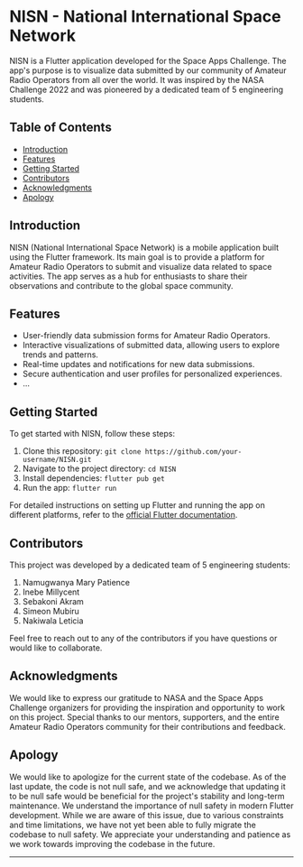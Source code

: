 # NISN - National International Space Network

NISN is a Flutter application developed for the Space Apps Challenge. The app's purpose is to visualize data submitted by our community of Amateur Radio Operators from all over the world. It was inspired by the NASA Challenge 2022 and was pioneered by a dedicated team of 5 engineering students.

## Table of Contents

- [Introduction](#introduction)
- [Features](#features)
- [Getting Started](#getting-started)
- [Contributors](#contributors)
- [Acknowledgments](#acknowledgments)
- [Apology](#apology)

## Introduction

NISN (National International Space Network) is a mobile application built using the Flutter framework. Its main goal is to provide a platform for Amateur Radio Operators to submit and visualize data related to space activities. The app serves as a hub for enthusiasts to share their observations and contribute to the global space community.

## Features

- User-friendly data submission forms for Amateur Radio Operators.
- Interactive visualizations of submitted data, allowing users to explore trends and patterns.
- Real-time updates and notifications for new data submissions.
- Secure authentication and user profiles for personalized experiences.
- ...

## Getting Started

To get started with NISN, follow these steps:

1. Clone this repository: `git clone https://github.com/your-username/NISN.git`
2. Navigate to the project directory: `cd NISN`
3. Install dependencies: `flutter pub get`
4. Run the app: `flutter run`

For detailed instructions on setting up Flutter and running the app on different platforms, refer to the [official Flutter documentation](https://flutter.dev/docs/get-started/install).

## Contributors

This project was developed by a dedicated team of 5 engineering students:

1. Namugwanya Mary Patience
2. Inebe Millycent
3. Sebakoni Akram
4. Simeon Mubiru
5. Nakiwala Leticia

Feel free to reach out to any of the contributors if you have questions or would like to collaborate.

## Acknowledgments

We would like to express our gratitude to NASA and the Space Apps Challenge organizers for providing the inspiration and opportunity to work on this project. Special thanks to our mentors, supporters, and the entire Amateur Radio Operators community for their contributions and feedback.

## Apology

We would like to apologize for the current state of the codebase. As of the last update, the code is not null safe, and we acknowledge that updating it to be null safe would be beneficial for the project's stability and long-term maintenance. We understand the importance of null safety in modern Flutter development. While we are aware of this issue, due to various constraints and time limitations, we have not yet been able to fully migrate the codebase to null safety. We appreciate your understanding and patience as we work towards improving the codebase in the future.

---
